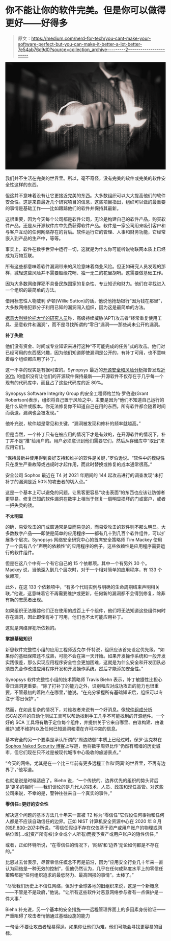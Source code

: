 # 你不能让你的软件完美。但是你可以做得更好——好得多

> 原文：<https://medium.com/nerd-for-tech/you-cant-make-your-software-perfect-but-you-can-make-it-better-a-lot-better-7e54ab76c9d0?source=collection_archive---------2----------------------->

![](img/68e6f81cf4b4b654fc72cb6cca5d586f.png)

我们并不生活在完美的世界里。所以，毫不奇怪，没有完美的软件或完美的软件安全性这样的东西。

但这并不意味着没有让它更接近完美的东西。大多数组织可以大大提高他们的软件安全性。这是来自最近几个研究项目的信息，这些项目指出，组织可以做的最重要的事情是基础工作——比如跟踪他们的软件并保持其最新。

这很重要，因为今天每个公司都是软件公司，无论是构建自己的软件产品，购买软件产品，还是从开源软件库中免费获得软件产品。软件是一家公司用来吸引客户和与客户互动的任何网络存在的背后。软件运行它的管理、人事和财务功能，它经常嵌入到产品的生产中，等等。

事实上，软件在数字世界中运行一切，这就是为什么你可能听说物联网本质上已经成为万物互联。

所有这些都意味着软件漏洞带来的风险意味着商业风险。但正如研究人员发现的那样，减轻这些风险并不需要超级花哨、独一无二的花里胡哨。这需要做基础工作。

因为大多数网络罪犯不具备民族国家的复杂性、专业知识和财力。他们在寻找进入一个组织的最简单的方法。

借用标志性人物威利·萨顿(Willie Sutton)的话，他说他抢劫银行“因为钱在那里”，大多数网络犯罪分子利用已知的漏洞闯入组织，因为这是最简单的方法。

[据意大利特伦托大学的研究人员](https://arxiv.org/pdf/2205.07759.pdf)称，高级持续威胁(APT)攻击者“经常重复使用工具、恶意软件和漏洞”，而不是寻找所谓的“零日”漏洞——那些尚未公开的漏洞。

**补丁失败**

他们没有资金、时间或专业知识来进行这种“不可能完成的任务”式的攻击。他们对已经可用的东西感兴趣，因为他们知道即使漏洞是公开的，有补丁可用，也不意味着每个组织都应用了补丁。

这一不幸的现实是有据可查的。Synopsys 最近的[开源安全和风险分析](https://www.synopsys.com/software-integrity/resources/analyst-reports/open-source-security-risk-analysis.html?cmp=pr-sig&utm_medium=referral)报告发现[近 90%](https://www.synopsys.com/blogs/software-security/open-source-trends-ossra-report/?cmp=pr-sig&utm_medium=referral) 的组织没有让他们的开源软件保持最新——开源软件不仅存在于几乎每一个现有的代码库中，而且占了这些代码库的近 80%。

Synopsys Software Integrity Group 的安全工程师格兰特·罗伯逊(Grant Robertson)表示，组织将自己置于风险之中，主要是因为“他们不知道自己运行的是什么软件或版本。你无法修复你不知道自己在用的东西，所有软件都会随着时间而衰退，漏洞也会被发现。”

他补充说，软件越是常见和关键，“漏洞被发现和修补的频率就越高。”

但是当然，一个补丁只有在被应用的情况下才是有效的，在开源软件的情况下，补丁并不是“推”给用户的。用户必须意识到他们需要它们，然后从存储库中“取出”来应用它们。

“保持最新并使用得到良好支持和维护的软件是关键，”罗伯逊说。“软件中的模糊性只在发生严重故障或违规时才起作用，而此时替换或修复的成本通常很高。”

安全公司 Sophos 最近在 T4 对 2021 年期间的 144 起攻击进行的调查发现“未打补丁的漏洞是近 50%的攻击者的切入点。”

这是一个基本上可以避免的问题。让黑客更容易“攻击表面”的东西也应该让防御者更容易。修复已知的软件漏洞在数字上相当于修复一扇明显损坏的门或窗户，或者一把失灵的锁。

**不太明显**

的确，易受攻击的门或窗通常是显而易见的，而易受攻击的软件则不那么明显。大多数数字产品——即使是简单的应用程序——都有几十到几百个软件组件，可以扩展多个层次。Synopsys 网络安全研究中心的首席安全策略师 Tim Mackey 使用了一个具有八个“声明的依赖性”的应用程序的例子，这些依赖性是应用程序需要运行的软件组件。

但是在这八个中有一个有它自己的 15 个依赖项。其中一个有另外 30 个。Mackey 说，当他深入到几个层次时，对于一个相对简单的应用程序，有 133 个依赖项。

此外，在这 133 个依赖项中，“有多个代码实例与明确的生命周期结束声明相关联，”他说，这意味着它不再需要维护或更新，任何新的漏洞都不会得到修复，除非有新的志愿者出现。

如果组织无法跟踪他们正在使用的成百上千个组件，他们将无法知道这些组件何时存在漏洞，因此即使有补丁可用，他们也不太可能应用补丁。

这就是网络罪犯所依赖的。

**掌握基础知识**

新思软件完整性小组的应用工程师迈克尔·怀特说，组织应该首先设定优先级。“如果你的基础保障还不成熟，可能不会在第一天开始。如果开发操作系统和一般开发实践很差，那么实现应用程序安全性会更加困难，这就是为什么安全和开发团队必须首先合作改进应用程序开发和开发操作系统，然后才能添加安全性。”

Synopsys 软件完整性小组的技术策略师 Travis Biehn 表示，补丁敏捷性比担心零日漏洞更重要。“除了打补丁的能力之外，识别和应对成功攻击的能力也很重要，不管最初的着陆点在哪里，”他说。“在充分掌握所有基础知识后，组织可以专注于‘零日保护’。”

然而，在如此复杂的情况下，对维权者来说有一个好消息。像[软件组成分析](https://www.synopsys.com/software-integrity/security-testing/software-composition-analysis.html?cmp=pr-sig&utm_medium=referral) (SCA)这样的自动化测试工具可以帮助找到手工几乎不可能找到的开源组件。一个好的 SCA 工具将有助于定位每个组件，并提供关于它来自哪里、由谁构建、由谁维护(或不维护)以及任何已知漏洞和潜在许可冲突的信息。

基本安全的另一个要素是承认所谓的“周边防御”本质上已经过时。保罗·达克林在 [Sophos Naked Security 博客](https://nakedsecurity.sophos.com/2022/06/07/know-your-enemy-learn-how-cybercrime-adversaries-get-in/)上写道，他将数字周界比作“仍然有城墙的历史城市，但它们现在只不过是被现代城市中心吸收的旅游景点。”

“今天的网络，尤其是在一个比三年前有更多远程工作和‘网真’的世界里，不再有边界了，”他写道。

也就是说是时候适应了。Biehn 说，“一个传统的、边界优先的组织的势头背后是‘更多的相同’——我们谈论的是几代人的技术、人员、政策和现任高管。对这些公司来说，不幸的是，警钟往往来自一个真实的事件。”

**零信任=更好的安全性**

解决这个问题的基本方法几十年来一直被 T2 称为“零信任”它假设任何事物和任何人都是不应该自动信任的边界。正如 NIST 计算机安全资源中心在 2020 年 8 月的[SP 800–207](https://csrc.nist.gov/publications/detail/sp/800-207/final)中所说，“零信任假设不存在仅仅基于资产或用户账户的物理或网络位置[…或]资产所有权(企业或个人所有)而授予资产或用户账户的隐性信任。”

或者，正如怀特所说，“在零信任的情况下，‘网络’和‘边界’无论如何都是不存在的。”

比恩过去曾表示，尽管零信任概念不再是前沿，因为“应用安全行业几十年来一直认为网络是一种无效的控制”，但他仍然认为，几乎在任何成熟度水平上的零信任策略都是“任何组织追求的最低努力、最高回报的事情”。太棒了。”

“尽管我们历史上不信任网络，但对于全球各地的旧组织来说，这是一个新概念——不管是不是政府，”他说。"让所有这些软件对恶意网络参与者有一点保护是一件大事."

Biehn 补充说，另一个基本的安全措施——远程管理界面上的多因素身份验证——严重阻碍了攻击者悄悄通过基础设施的能力

一句话:不要让攻击者轻易得逞。如果你让他们为难，他们可能会寻找更容易的目标。